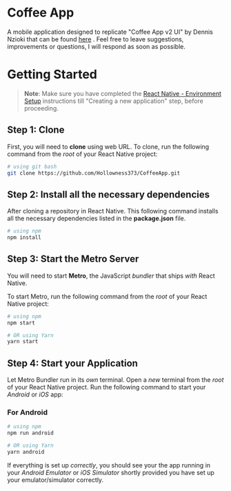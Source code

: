 # Coffee App
A mobile application designed to replicate "Coffee App v2 UI" by Dennis Nzioki that can be found [here](https://www.figma.com/community/file/1328825091347271119/coffee-app-v2-ui?searchSessionId=lul19k89-jn98t5mmhq) . Feel free to leave suggestions, improvements or questions, I will respond as soon as possible.

# Getting Started

>**Note**: Make sure you have completed the [React Native - Environment Setup](https://reactnative.dev/docs/environment-setup) instructions till "Creating a new application" step, before proceeding.

## Step 1: Clone

First, you will need to **clone** using web URL. To clone, run the following command from the _root_ of your React Native project:

```bash
# using git bash
git clone https://github.com/Hollowness373/CoffeeApp.git

```

## Step 2: Install all the necessary dependencies

After cloning a repository in React Native. This following command installs all the necessary dependencies listed in the **package.json** file.

```bash
# using npm
npm install

```

## Step 3: Start the Metro Server

You will need to start **Metro**, the JavaScript _bundler_ that ships _with_ React Native.

To start Metro, run the following command from the _root_ of your React Native project:

```bash
# using npm
npm start

# OR using Yarn
yarn start
```

## Step 4: Start your Application

Let Metro Bundler run in its _own_ terminal. Open a _new_ terminal from the _root_ of your React Native project. Run the following command to start your _Android_ or _iOS_ app:

### For Android

```bash
# using npm
npm run android

# OR using Yarn
yarn android
```

If everything is set up _correctly_, you should see your the app running in your _Android Emulator_ or _iOS Simulator_ shortly provided you have set up your emulator/simulator correctly.
